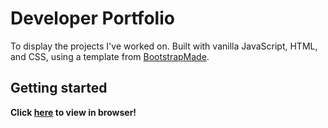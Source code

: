 # Developer Portfolio

To display the projects I've worked on. Built with vanilla JavaScript, HTML, and CSS, using a template from [BootstrapMade](https://bootstrapmade.com/iportfolio-bootstrap-portfolio-websites-template/).


## Getting started

**Click [here](https://ripleymay.github.io/portfolio/) to view in browser!** 